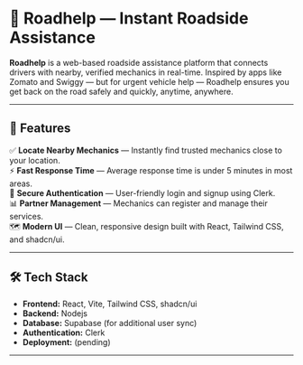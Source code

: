 # 🚗 Roadhelp — Instant Roadside Assistance

**Roadhelp** is a web-based roadside assistance platform that connects drivers with nearby, verified mechanics in real-time. Inspired by apps like Zomato and Swiggy — but for urgent vehicle help — Roadhelp ensures you get back on the road safely and quickly, anytime, anywhere.

---

## 📌 Features

✅ **Locate Nearby Mechanics** — Instantly find trusted mechanics close to your location.  
⚡ **Fast Response Time** — Average response time is under 5 minutes in most areas.  
🔐 **Secure Authentication** — User-friendly login and signup using Clerk.  
📊 **Partner Management** — Mechanics can register and manage their services.  
🗺️ **Modern UI** — Clean, responsive design built with React, Tailwind CSS, and shadcn/ui.

---

## 🛠️ Tech Stack

- **Frontend:** React, Vite, Tailwind CSS, shadcn/ui  
- **Backend:** Nodejs
- **Database:** Supabase (for additional user sync)  
- **Authentication:** Clerk  
- **Deployment:** (pending)

---


